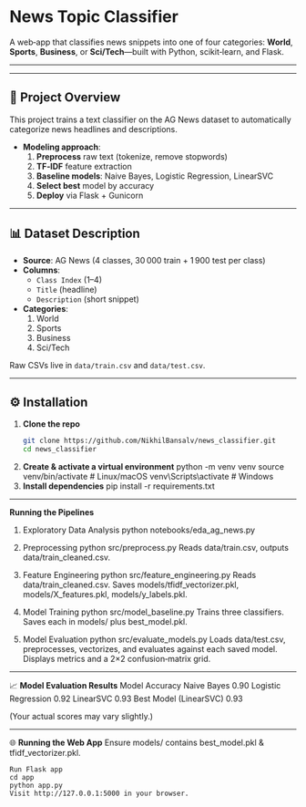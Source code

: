 # News Topic Classifier

A web‑app that classifies news snippets into one of four categories: **World**, **Sports**, **Business**, or **Sci/Tech**—built with Python, scikit‑learn, and Flask.

---

---

## 📝 Project Overview

This project trains a text classifier on the AG News dataset to automatically categorize news headlines and descriptions.  
- **Modeling approach**:  
  1. **Preprocess** raw text (tokenize, remove stopwords)  
  2. **TF‑IDF** feature extraction  
  3. **Baseline models**: Naive Bayes, Logistic Regression, LinearSVC  
  4. **Select best** model by accuracy  
  5. **Deploy** via Flask + Gunicorn

---

## 📊 Dataset Description

- **Source**: AG News (4 classes, 30 000 train + 1 900 test per class)  
- **Columns**:
  - `Class Index` (1–4)
  - `Title` (headline)
  - `Description` (short snippet)  
- **Categories**:
  1. World  
  2. Sports  
  3. Business  
  4. Sci/Tech  

Raw CSVs live in `data/train.csv` and `data/test.csv`.

---

## ⚙️ Installation

1. **Clone the repo**  
   ```bash
   git clone https://github.com/NikhilBansalv/news_classifier.git
   cd news_classifier
2. **Create & activate a virtual environment**
   python -m venv venv
   source venv/bin/activate   # Linux/macOS
   venv\Scripts\activate      # Windows
3. **Install dependencies**
   pip install -r requirements.txt

---

 **Running the Pipelines**
1. Exploratory Data Analysis
    python notebooks/eda_ag_news.py

2. Preprocessing
    python src/preprocess.py
    Reads data/train.csv, outputs data/train_cleaned.csv.

3. Feature Engineering
    python src/feature_engineering.py
    Reads data/train_cleaned.csv.
    Saves models/tfidf_vectorizer.pkl, models/X_features.pkl, models/y_labels.pkl.

4. Model Training
    python src/model_baseline.py
    Trains three classifiers.
    Saves each in models/ plus best_model.pkl.

5. Model Evaluation
    python src/evaluate_models.py
    Loads data/test.csv, preprocesses, vectorizes, and evaluates against each saved model.
    Displays metrics and a 2×2 confusion‑matrix grid.

---

📈 **Model Evaluation Results**
      Model	                  Accuracy
      Naive Bayes	              0.90
      Logistic Regression	      0.92
      LinearSVC                	0.93
      Best Model (LinearSVC)	  0.93

(Your actual scores may vary slightly.)

---

🌐 **Running the Web App**
    Ensure models/ contains best_model.pkl & tfidf_vectorizer.pkl.

    Run Flask app
    cd app
    python app.py
    Visit http://127.0.0.1:5000 in your browser.

    
